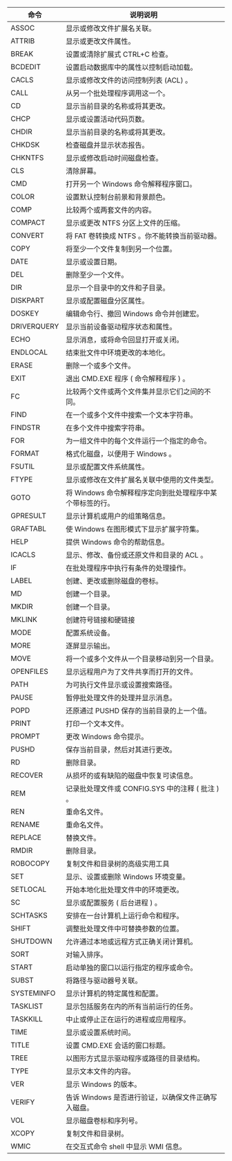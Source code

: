 命令|说明说明
-|-
ASSOC|显⽰或修改⽂件扩展名关联。
ATTRIB|显⽰或更改⽂件属性。
BREAK|设置或清除扩展式   CTRL+C  检查。
BCDEDIT|设置启动数据库中的属性以控制启动加载。
CACLS|显⽰或修改⽂件的访问控制列表 (ACL) 。
CALL|从另⼀个批处理程序调⽤这⼀个。
CD|显⽰当前⽬录的名称或将其更改。
CHCP|显⽰或设置活动代码页数。
CHDIR|显⽰当前⽬录的名称或将其更改。
CHKDSK|检查磁盘并显⽰状态报告。
CHKNTFS|显⽰或修改启动时间磁盘检查。
CLS|清除屏幕。
CMD|打开另⼀个   Windows  命令解释程序窗⼝。
COLOR|设置默认控制台前景和背景颜⾊。
COMP|⽐较两个或两套⽂件的内容。
COMPACT|显⽰或更改   NTFS  分区上⽂件的压缩。
CONVERT|将   FAT  卷转换成   NTFS 。你不能转换当前驱动器。
COPY|将⾄少⼀个⽂件复制到另⼀个位置。
DATE|显⽰或设置⽇期。
DEL|删除⾄少⼀个⽂件。
DIR|显⽰⼀个⽬录中的⽂件和⼦⽬录。
DISKPART|显⽰或配置磁盘分区属性。
DOSKEY|编辑命令⾏、撤回   Windows  命令并创建宏。
DRIVERQUERY|显⽰当前设备驱动程序状态和属性。
ECHO|显⽰消息，或将命令回显打开或关闭。
ENDLOCAL|结束批⽂件中环境更改的本地化。
ERASE|删除⼀个或多个⽂件。
EXIT|退出   CMD.EXE  程序 ( 命令解释程序 ) 。
FC|⽐较两个⽂件或两个⽂件集并显⽰它们之间的不同。
FIND|在⼀个或多个⽂件中搜索⼀个⽂本字符串。
FINDSTR|在多个⽂件中搜索字符串。
FOR|为⼀组⽂件中的每个⽂件运⾏⼀个指定的命令。
FORMAT|格式化磁盘，以便⽤于   Windows 。
FSUTIL|显⽰或配置⽂件系统属性。
FTYPE|显⽰或修改在⽂件扩展名关联中使⽤的⽂件类型。
GOTO|将   Windows  命令解释程序定向到批处理程序中某个带标签的⾏。
GPRESULT|显⽰计算机或⽤户的组策略信息。
GRAFTABL|使   Windows  在图形模式下显⽰扩展字符集。
HELP|提供   Windows  命令的帮助信息。
ICACLS|显⽰、修改、备份或还原⽂件和⽬录的   ACL 。
IF|在批处理程序中执⾏有条件的处理操作。
LABEL|创建、更改或删除磁盘的卷标。
MD|创建⼀个⽬录。
MKDIR|创建⼀个⽬录。
MKLINK|创建符号链接和硬链接
MODE|配置系统设备。
MORE|逐屏显⽰输出。
MOVE|将⼀个或多个⽂件从⼀个⽬录移动到另⼀个⽬录。
OPENFILES|显⽰远程⽤户为了⽂件共享⽽打开的⽂件。
PATH|为可执⾏⽂件显⽰或设置搜索路径。
PAUSE|暂停批处理⽂件的处理并显⽰消息。
POPD|还原通过   PUSHD  保存的当前⽬录的上⼀个值。
PRINT|打印⼀个⽂本⽂件。
PROMPT|更改   Windows  命令提⽰。
PUSHD|保存当前⽬录，然后对其进⾏更改。
RD|删除⽬录。
RECOVER|从损坏的或有缺陷的磁盘中恢复可读信息。
REM|记录批处理⽂件或   CONFIG.SYS  中的注释 ( 批注 ) 。
REN|重命名⽂件。
RENAME|重命名⽂件。
REPLACE|替换⽂件。
RMDIR|删除⽬录。
ROBOCOPY|复制⽂件和⽬录树的⾼级实⽤⼯具
SET|显⽰、设置或删除   Windows  环境变量。
SETLOCAL|开始本地化批处理⽂件中的环境更改。
SC|显⽰或配置服务 ( 后台进程 ) 。
SCHTASKS|安排在⼀台计算机上运⾏命令和程序。
SHIFT|调整批处理⽂件中可替换参数的位置。
SHUTDOWN|允许通过本地或远程⽅式正确关闭计算机。
SORT|对输⼊排序。
START|启动单独的窗⼝以运⾏指定的程序或命令。
SUBST|将路径与驱动器号关联。
SYSTEMINFO|显⽰计算机的特定属性和配置。
TASKLIST|显⽰包括服务在内的所有当前运⾏的任务。
TASKKILL|中⽌或停⽌正在运⾏的进程或应⽤程序。
TIME|显⽰或设置系统时间。
TITLE|设置   CMD.EXE  会话的窗⼝标题。
TREE|以图形⽅式显⽰驱动程序或路径的⽬录结构。
TYPE|显⽰⽂本⽂件的内容。
VER|显⽰   Windows  的版本。
VERIFY|告诉   Windows  是否进⾏验证，以确保⽂件正确写⼊磁盘。
VOL|显⽰磁盘卷标和序列号。
XCOPY|复制⽂件和⽬录树。
WMIC|在交互式命令   shell  中显⽰   WMI  信息。
